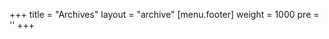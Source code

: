+++
title = "Archives"
layout = "archive"
[menu.footer]
  weight = 1000
  pre = '<i class="fas fa-fw fa-file-archive"></i>'
+++
